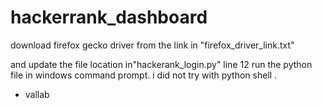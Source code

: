 # hackerrank_dashboard
download firefox gecko driver from the link in "firefox_driver_link.txt"

and update the file location in"hackerank_login.py" line 12
run the python file in windows command prompt.
i did not try with python shell .
- vallab
